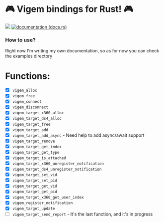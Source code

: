 # 🎮 Vigem bindings for Rust! 🎮
[![](http://meritbadge.herokuapp.com/vigem)](https://crates.io/crates/vigem)
[![documentation (docs.rs)](https://docs.rs/vigem/badge.svg)](https://docs.rs/vigem)


### How to use?
Right now I'm writing my own documentation, so as for now you can check the examples directory

# Functions:

- [x] `vigem_alloc`
- [x] `vigem_free`
- [x] `vigem_connect`
- [x] `vigem_disconnect`
- [x] `vigem_target_x360_alloc`
- [x] `vigem_target_ds4_alloc`
- [x] `vigem_target_free`
- [x] `vigem_target_add`
- [x] `vigem_target_add_async` - Need help to add async/await support
- [x] `vigem_target_remove`
- [x] `vigem_target_get_index`
- [x] `vigem_target_get_type`
- [x] `vigem_target_is_attached`
- [x] `vigem_target_x360_unregister_notification`
- [x] `vigem_target_ds4_unregister_notification`
- [x] `vigem_target_set_vid`
- [x] `vigem_target_set_pid`
- [x] `vigem_target_get_vid`
- [x] `vigem_target_get_pid`
- [x] `vigem_target_x360_get_user_index`
- [x] `vigem_register_notification`
- [x] `vigem_target_update`
- [ ] `vigem_target_send_report` - It's the last function, and it's in progress
